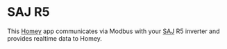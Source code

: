 # SAJ R5

This [Homey](https://homey.app) app communicates via Modbus with your [SAJ](https://saj-electric.com) R5 inverter and provides realtime data to Homey.
